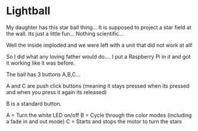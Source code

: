 # Lightball

My daughter has this star ball thing... It is supposed to project a star field at the wall. Its just a little fun... Nothing scientific... 

Well the inside imploded and we were left with a unit that did not work at all!

So I did what any loving father would do.... I put a Raspberry Pi in it and got it working like it was before.

The ball has 3 buttons A,B,C... 

A and C are push click buttons (meaning it stays pressed when its pressed and when you press it again its released)

B is a standard button.

A = Turn the white LED on/off
B = Cycle through the color modes (including a fade in and out mode)
C = Starts and stops the motor to turn the stars
